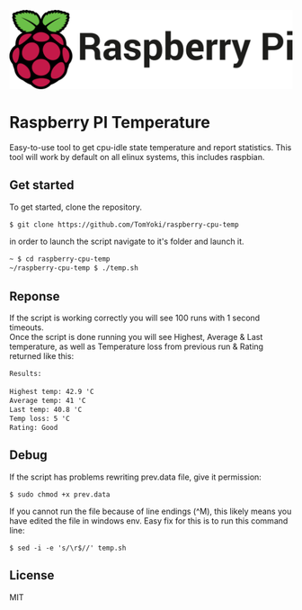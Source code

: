 ![Logo](https://github.com/TomYoki/raspberry-cpu-temp/blob/master/assets/RPi.png)
# Raspberry PI Temperature

Easy-to-use tool to get cpu-idle state temperature and report statistics.
This tool will work by default on all elinux systems, this includes raspbian.

Get started
----

To get started, clone the repository.
```
$ git clone https://github.com/TomYoki/raspberry-cpu-temp
```
in order to launch the script navigate to it's folder and launch it.
```sh
~ $ cd raspberry-cpu-temp
~/raspberry-cpu-temp $ ./temp.sh
```

Reponse
----

If the script is working correctly you will see 100 runs with 1 second timeouts.<br />
Once the script is done running you will see Highest, Average & Last temperature, as well as Temperature loss from previous run & Rating returned like this:
```
Results:

Highest temp: 42.9 'C
Average temp: 41 'C
Last temp: 40.8 'C
Temp loss: 5 'C
Rating: Good
```

Debug
----

If the script has problems rewriting prev.data file, give it permission:
```
$ sudo chmod +x prev.data
```

If you cannot run the file because of line endings (^M), this likely means you have edited the file in windows env.
Easy fix for this is to run this command line:
```
$ sed -i -e 's/\r$//' temp.sh
```

License
----

MIT

